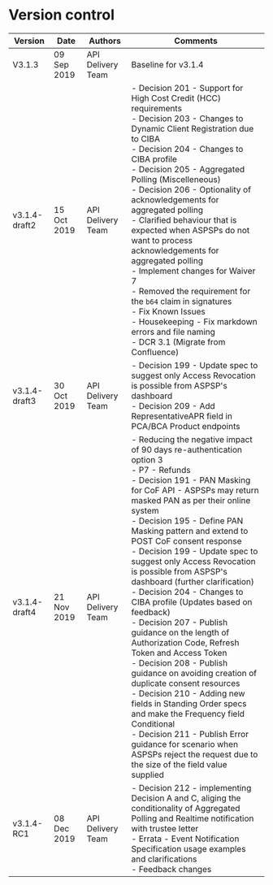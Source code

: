 # Version control

| Version | Date | Authors | Comments |
| --- |--- |--- |--- |
| V3.1.3 |09 Sep 2019 |API Delivery Team |Baseline for v3.1.4 |
| v3.1.4-draft2 |15 Oct 2019 |API Delivery Team | - Decision 201 - Support for High Cost Credit (HCC) requirements <BR/>- Decision 203 - Changes to Dynamic Client Registration due to CIBA <BR/>- Decision 204 - Changes to CIBA profile<BR/>- Decision 205 - Aggregated Polling (Miscelleneous)<BR/>- Decision 206 - Optionality of acknowledgements for aggregated polling<BR/>- Clarified behaviour that is expected when ASPSPs do not want to process acknowledgements for aggregated polling<BR/>- Implement changes for Waiver 7<BR/>- Removed the requirement for the `b64` claim in signatures<BR/>- Fix Known Issues<BR/>- Housekeeping - Fix markdown errors and file naming<BR/>- DCR 3.1 (Migrate from Confluence)|
| v3.1.4-draft3 |30 Oct 2019 |API Delivery Team |- Decision 199 - Update spec to suggest only Access Revocation is possible from ASPSP's dashboard<BR/>- Decision 209 - Add RepresentativeAPR field in PCA/BCA Product endpoints|
| v3.1.4-draft4 |21 Nov 2019 |API Delivery Team | - Reducing the negative impact of 90 days re-authentication option 3 <BR/>- P7 - Refunds<BR/>- Decision 191 - PAN Masking for CoF API - ASPSPs may return masked PAN as per their online system<BR/>- Decision 195 - Define PAN Masking pattern and extend to POST CoF consent response<BR/>- Decision 199 - Update spec to suggest only Access Revocation is possible from ASPSP's dashboard (further clarification)<BR/>- Decision 204 - Changes to CIBA profile (Updates based on feedback)<BR/>- Decision 207 - Publish guidance on the length of Authorization Code, Refresh Token and Access Token<BR/>- Decision 208 - Publish guidance on avoiding creation of duplicate consent resources<BR/>- Decision 210 - Adding new fields in Standing Order specs and make the Frequency field Conditional<BR/>- Decision 211 - Publish Error guidance for scenario when ASPSPs reject the request due to the size of the field value supplied|
| v3.1.4-RC1 |08 Dec 2019 |API Delivery Team | - Decision 212 - implementing Decision A and C, aliging the conditionality of Aggregated Polling and Realtime notification with trustee letter<BR/>- Errata - Event Notification Specification usage examples and clarifications<BR/>- Feedback changes|
